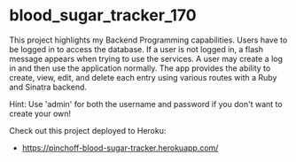 # blood_sugar_tracker_170

This project highlights my Backend Programming capabilities. Users have to be logged in to access the database. If a user is not logged in, a flash message appears when trying to use the services. A user may create a log in and then use the application normally. The app provides the ability to create, view, edit, and delete each entry using various routes with a Ruby and Sinatra backend.

Hint: Use 'admin' for both the username and password if you don't want to create your own!

Check out this project deployed to Heroku:
- https://pinchoff-blood-sugar-tracker.herokuapp.com/

